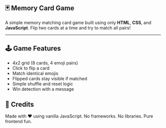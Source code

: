 ## 🃏 Memory Card Game
A simple memory matching card game built using only **HTML**, **CSS**, and **JavaScript**. Flip two cards at a time and try to match all pairs!

---

## 🕹️ Game Features

- 4x2 grid (8 cards, 4 emoji pairs)
- Click to flip a card
- Match identical emojis
- Flipped cards stay visible if matched
- Simple shuffle and reset logic
- Win detection with a message

## 🙌 Credits
Made with ❤️ using vanilla JavaScript.
No frameworks. No libraries. Pure frontend fun.
